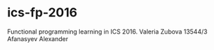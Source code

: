 # ics-fp-2016
Functional programming learning in ICS 2016.
Valeria Zubova 13544/3
Afanasyev Alexander
